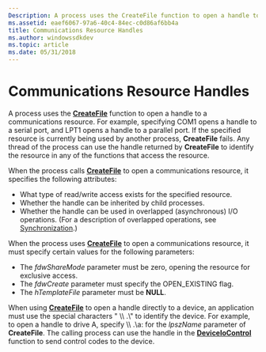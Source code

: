 ```yaml
---
Description: A process uses the CreateFile function to open a handle to a communications resource.
ms.assetid: eaef6067-97a6-40c4-84ec-c0d86af6bb4a
title: Communications Resource Handles
ms.author: windowssdkdev
ms.topic: article
ms.date: 05/31/2018
---
```


# Communications Resource Handles

A process uses the [**CreateFile**](https://msdn.microsoft.com/library/windows/desktop/aa363858) function to open a handle to a communications resource. For example, specifying COM1 opens a handle to a serial port, and LPT1 opens a handle to a parallel port. If the specified resource is currently being used by another process, **CreateFile** fails. Any thread of the process can use the handle returned by **CreateFile** to identify the resource in any of the functions that access the resource.

When the process calls [**CreateFile**](https://msdn.microsoft.com/library/windows/desktop/aa363858) to open a communications resource, it specifies the following attributes:

-   What type of read/write access exists for the specified resource.
-   Whether the handle can be inherited by child processes.
-   Whether the handle can be used in overlapped (asynchronous) I/O operations. (For a description of overlapped operations, see [Synchronization](https://msdn.microsoft.com/library/windows/desktop/ms686353).)

When the process uses [**CreateFile**](https://msdn.microsoft.com/library/windows/desktop/aa363858) to open a communications resource, it must specify certain values for the following parameters:

-   The *fdwShareMode* parameter must be zero, opening the resource for exclusive access.
-   The *fdwCreate* parameter must specify the OPEN\_EXISTING flag.
-   The *hTemplateFile* parameter must be **NULL**.

When using [**CreateFile**](https://msdn.microsoft.com/library/windows/desktop/aa363858) to open a handle directly to a device, an application must use the special characters " \\\\ .\\" to identify the device. For example, to open a handle to drive A, specify \\\\ .\\a: for the *lpszName* parameter of **CreateFile**. The calling process can use the handle in the [**DeviceIoControl**](https://msdn.microsoft.com/en-us/library/Aa363216(v=VS.85).aspx) function to send control codes to the device.

 

 



